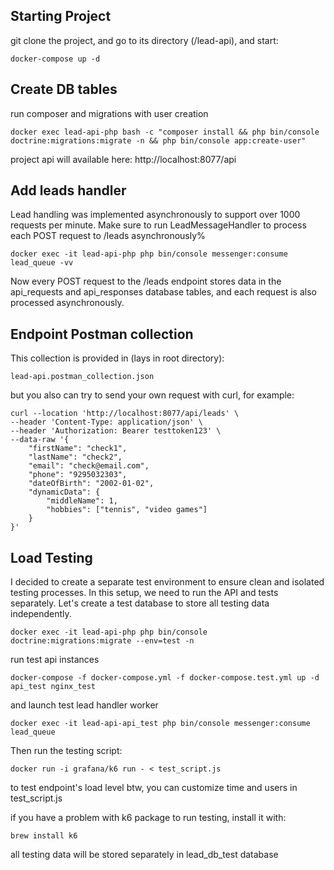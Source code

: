##  Starting Project
git clone the project, and go to its directory (/lead-api), and start:
```
docker-compose up -d
```

##  Create DB tables
run composer and migrations with user creation
```
docker exec lead-api-php bash -c "composer install && php bin/console doctrine:migrations:migrate -n && php bin/console app:create-user"
```

project api will available here:
http://localhost:8077/api


## Add leads handler
Lead handling was implemented asynchronously to support over 1000 requests per minute. Make sure to run LeadMessageHandler to process each POST request to /leads asynchronously%
```
docker exec -it lead-api-php php bin/console messenger:consume lead_queue -vv
```

Now every POST request to the /leads endpoint stores data in the api_requests and api_responses database tables, and each request is also processed asynchronously.

## Endpoint Postman collection
This collection is provided in (lays in root directory):
```
lead-api.postman_collection.json
```

but you also can try to send your own request with curl, for example:
```
curl --location 'http://localhost:8077/api/leads' \
--header 'Content-Type: application/json' \
--header 'Authorization: Bearer testtoken123' \
--data-raw '{
    "firstName": "check1",
    "lastName": "check2",
    "email": "check@email.com",
    "phone": "9295032303",
    "dateOfBirth": "2002-01-02",
    "dynamicData": {
        "middleName": 1,
        "hobbies": ["tennis", "video games"]
    }
}'
```

##  Load Testing
I decided to create a separate test environment to ensure clean and isolated testing processes. In this setup, we need to run the API and tests separately. Let's create a test database to store all testing data independently.
```
docker exec -it lead-api-php php bin/console doctrine:migrations:migrate --env=test -n
```

run test api instances
```
docker-compose -f docker-compose.yml -f docker-compose.test.yml up -d api_test nginx_test
```
and launch test lead handler worker
```
docker exec -it lead-api-api_test php bin/console messenger:consume lead_queue
```

Then run the testing script:
```
docker run -i grafana/k6 run - < test_script.js
```
to test endpoint's load level
btw, you can customize time and users in  test_script.js

if you have a problem with k6 package to run testing, install it with:
```
brew install k6   
```

all testing data will be stored separately in lead_db_test database
